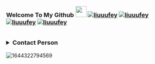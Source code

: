  ### Welcome To My Github <img src="https://raw.githubusercontent.com/iampavangandhi/iampavangandhi/master/gifs/Hi.gif" width="30px"> <a href="https://github.com/liuuufey"><img title="liuuufey" src="https://github-readme-stats.vercel.app/api?username=liuuufey&show_icons=true&include_all_commits=true&theme=radical&cache_seconds=3200"></a> <a href="https://github.com/liuuufey"><img title="liuuufey" src="https://github-readme-stats.vercel.app/api/top-langs/?username=liuuufey&layout=compact&theme=nightowl"></a><br> <a href="https://github.com/liuuufey"><img title="liuuufey" src="https://komarev.com/ghpvc/?username=liuuufey&label=Views&color=green&style=plastic"></a> <a href="https://github.com/liuuufey"><img title="liuuufey" src="https://img.shields.io/github/followers/liuuufey?label=follow&style=social"></a> </p><br>  <details>   <summary><b>Contact Person</b></summary><br>    - <a href="https://t.me/liuuufey"/><img alt="Telegram" align="left" width="22px" src="https://cdn.jsdelivr.net/npm/simple-icons@v3/icons/telegram.svg" /><b>Tele</b></a>   </p> </details>

![1644322794569](https://user-images.githubusercontent.com/89542179/152985969-44cdacf6-aff2-4cf1-8be4-394fcfaabb3d.jpg)
